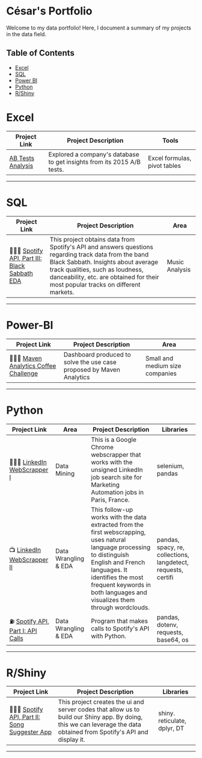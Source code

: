 # César's Portfolio

Welcome to my data portfolio! Here, I document a summary of my projects in the data field. 

## Table of Contents
- [Excel](#Excel)
- [SQL](#SQL)
- [Power BI](#Power-BI)
- [Python](#python)
- [R/Shiny](#rshiny)



# Excel

| Project Link | Project Description | Tools | 
|---|---|---|
|[AB Tests Analysis](https://github.com/zefrios/Excel/blob/7d52c193344cef53e45ace421d1c92678099ce18/README.md) | Explored a company's database to get insights from its 2015 A/B tests. | Excel formulas, pivot tables |

***
# SQL

| Project Link | Project Description | Area |    
|---|---|---|
| 👩🏻‍💻 [Spotify API, Part III: Black Sabbath EDA](https://github.com/zefrios/SQL/blob/b0c18f1bb41104a08b457e7e347c9d08785f355c/Black%20Sabbath%20EDA/README.md) | This project obtains data from Spotify's API and answers questions regarding track data from the band Black Sabbath. Insights about average track qualities, such as loudness, danceability, etc. are obtained for their most popular tracks on different markets. | Music Analysis | 

***
# Power-BI

| Project Link | Project Description | Area |    
|---|---|---|
| 👩🏻‍💻 [Maven Analytics Coffee Challenge]() | Dashboard produced to solve the use case proposed by Maven Analytics | Small and medium size companies | 

***

# Python

| Project Link | Area | Project Description | Libraries |    
|---|---|---|---|
| 👩🏻‍💻 [LinkedIn WebScrapper I](https://github.com/zefrios/Python/tree/237d01fdf32e81287fabf90663237770b0ada4c1/LinkedIn%20Webscrapper%20I%20) | Data Mining | This is a Google Chrome webscrapper that works with the unsigned LinkedIn job search site for Marketing Automation jobs in Paris, France. | selenium, pandas | 
| 📺 [LinkedIn WebScrapper II](https://github.com/zefrios/Python/blob/00ae963c0f73b9e8817d701f9899a4618ddcc766/LinkedIn%20Webscrapper%20II%3A%20EDA%20/README.md) |   Data Wrangling & EDA | This follow-up works with the data extracted from the first webscrapping, uses natural language processing to distinguish English and French languages. It identifies the most frequent keywords in both languages and visualizes them through wordclouds.  | pandas, spacy, re, collections, langdetect, requests, certifi |   
| ⛽️ [Spotify API, Part I: API Calls](https://github.com/zefrios/Python/blob/main/Spotify_APIcalls/SpotifyTokenRequest.ipynb) | Data Wrangling & EDA | Program that makes calls to Spotify's API with Python. |  pandas, dotenv, requests, base64, os |   

***
# R/Shiny

| Project Link | Project Description | Libraries |    
|---|---|---|
| 👩🏻‍💻 [Spotify API, Part II: Song Suggester App](https://github.com/zefrios/RShiny/blob/ec5b4dd09eafbb679ff45a8c5b513464d564556b/Spotify_ArtistSuggestionsApp/Notebook_ShinyApp.ipynb) | This project creates the ui and server codes that allow us to build our Shiny app. By doing, this we can leverage the data obtained from Spotify's API and display it. | shiny. reticulate, dplyr, DT | 

***

